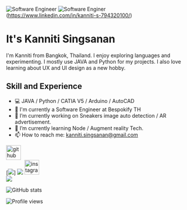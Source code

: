 ![Software Engineer](https://cdn.discordapp.com/attachments/384068146346328064/751829711528919141/Untitled_design.png)
![Software Enginer](https://img.shields.io/badge/linkedin-%230077B5.svg?&style=for-the-badge&logo=linkedin&logoColor=white)(https://www.linkedin.com/in/kanniti-s-794320100/)

# It's Kanniti Singsanan

I'm Kanniti from Bangkok, Thailand. I enjoy exploring languages and experimenting. I mostly use JAVA and Python for my projects. I also love learning about UX and UI design as a new hobby.

## Skill and Experience

- 💻 JAVA / Python / CATIA V5 / Arduino / AutoCAD
- 💼 I'm currently a Software Engineer at Bespokify TH
- 🔭 I’m currently working on Sneakers image auto detection / AR advertisement. 
- 🌱 I’m currently learning Node / Augment reality Tech.  
- 📫 How to reach me: kanniti.singsanan@gmail.com 

[<img src='https://cdn.jsdelivr.net/npm/simple-icons@3.0.1/icons/github.svg' alt='github' height='40'>](https://github.com/kanniti)  
[<img src='	https://img.shields.io/badge/linkedin-%230077B5.svg?&style=for-the-badge&logo=linkedin&logoColor=white'>]
[<img src='	https://img.shields.io/badge/facebook-%231877F2.svg?&style=for-the-badge&logo=facebook&logoColor=white'>](https://www.facebook.com/0lmarcusl0) 
[<img src='https://cdn.jsdelivr.net/npm/simple-icons@3.0.1/icons/instagram.svg' alt='instagram' height='40'>](https://www.instagram.com/0lmarcusl0/)  
<img src="https://img.shields.io/badge/linkedin-%230077B5.svg?&style=for-the-badge&logo=linkedin&logoColor=white" />

![GitHub stats](https://github-readme-stats.vercel.app/api?username=kanniti&show_icons=true)  

![Profile views](https://gpvc.arturio.dev/kanniti)  
